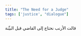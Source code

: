 ```yaml
---
title: "The Need for a Judge"
tags: ['justice', "dialogue"]
---
```


 قالت الأرنب نحتاج إلى القاضي قبل البيِّنة
